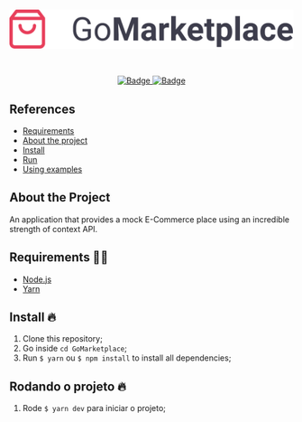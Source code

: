 <br />
<p align="center">
  <a href="https://github.com/Dtesch9/GoMarketplace">
    <img src="https://github.com/Dtesch9/GoMarketplace/blob/master/assets/logo.png" alt="Logo">
  </a>
</p>
<br />

<p align="center">
  <a href="https://www.linkedin.com/in/douglas-tesch-00b7a518b/">
    <img alt="Badge" src="https://img.shields.io/badge/Developer-Douglas%20Tesch-orange">
  </a>
  
  <a href="https://rocketseat.com.br/">
    <img alt="Badge" src="https://img.shields.io/badge/GoStack-Rocketseat-%237159c1">
  </a>
</p>

## References


- [Requirements](#requirements-)
- [About the project](#about-the-project)
- [Install](#install-)
- [Run](#run-)
- [Using examples](#using-examples)
  
## About the Project

An application that provides a mock E-Commerce place using an incredible strength of context API.

## Requirements ✋🏻

- [Node.js](https://nodejs.org/en/)
- [Yarn](https://yarnpkg.com/pt-BR/docs/install)

## Install 🔥

1. Clone this repository;
2. Go inside `cd GoMarketplace`;
3. Run `$ yarn` ou `$ npm install` to install all dependencies;

## Rodando o projeto 🔥 
1. Rode `$ yarn dev` para iniciar o projeto;
